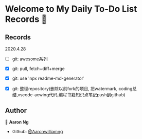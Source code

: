 # Welcome to My Daily To-Do List Records 👋



## Records



2020.4.28

- [ ] git: awesome系列

- [x] git: pull, fetch+diff+merge
- [x] git: use 'npx readme-md-generator'
- [x] git: 整理repository(删除以前fork的项目, 把watermark, coding总结,vscode-acwing代码,编程书籍知识点笔记push到github)



## Author

👤 **Aaron Ng**

* Github: [@Aaronwilliamng](https://github.com/Aaronwilliamng)

